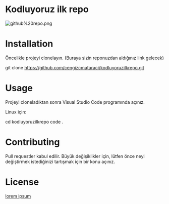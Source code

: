 # Kodluyoruz ilk repo

![github%20repo.png](attachment:github%20repo.png)

# Installation

Öncelikle projeyi clonelayın. (Buraya sizin reponuzdan aldığınız link gelecek) 

git clone https://github.com/cengizcmataraci/kodluyoruzilkrepo.git



# Usage

Projeyi cloneladıktan sonra Visual Studio Code programında açınız.

Linux için:

cd kodluyoruzilkrepo
code .


# Contributing

Pull requestler kabul edilir. Büyük değişiklikler için, lütfen önce neyi değiştirmek istediğinizi tartışmak için bir konu açınız.

# License

[lorem ipsum](https://choosealicense.com/licenses/mit/)


```python

```
